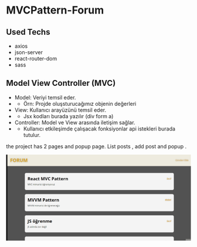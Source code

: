 ﻿# MVCPattern-Forum

## Used Techs

- axios
- json-server
- react-router-dom
- sass

## Model View Controller (MVC)

- Model: Veriyi temsil eder.
- - Örn: Projde oluşsturucağımız objenin değerleri
- View: Kullanıcı arayüzünü temsil eder.
- - Jsx kodları burada yazılır (div form a)
- Controller: Model ve View arasında iletişim sağlar.
- - Kullanıcı etkileşimde çalışacak fonksiyonlar api istekleri burada tutulur.

<p> the project has 2 pages and popup page. List posts , add post and popup .</p>

![](./src/assets/Animation.gif)
